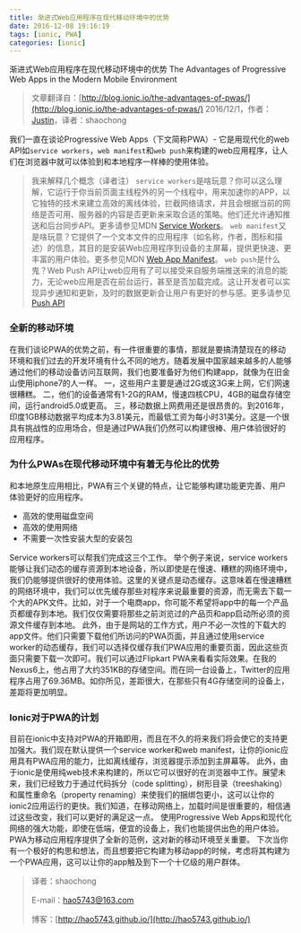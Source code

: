 ```yaml
---
title: 渐进式Web应用程序在现代移动环境中的优势
date: 2016-12-08 19:16:19
tags: [ionic, PWA]
categories: [ionic]
---
```

渐进式Web应用程序在现代移动环境中的优势
The Advantages of Progressive Web Apps in the Modern Mobile Environment

> 文章翻译自：[http://blog.ionic.io/the-advantages-of-pwas/](http://blog.ionic.io/the-advantages-of-pwas/)
2016/12/1，作者：[Justin](http://twitter.com/@Justinwillis96)，译者：shaochong

我们一直在谈论Progressive Web Apps（下文简称PWA）- 它是用现代化的web API如`service workers`，`web manifest`和`web push`来构建的web应用程序，让人们在浏览器中就可以体验到和本地程序一样棒的使用体验。
> 我来解释几个概念（译者注）
> `service workers`是啥玩意？你可以这么理解，它运行于你当前页面主线程外的另一个线程中，用来加速你的APP，以它独特的技术来建立高效的离线体验，拦截网络请求，并且会根据当前的网络是否可用、服务器的内容是否更新来采取合适的策略。他们还允许通知推送和后台同步API。更多请参见MDN [Service Workers](https://developer.mozilla.org/zh-CN/docs/Web/API/Service_Worker_API)。
> `web manifest`又是啥玩意？它提供了一个文本文件的应用程序（如名称，作者，图标和描述）的信息，其目的是安装Web应用程序到设备的主屏幕，提供更快速、更丰富的用户体验。更多参见MDN [Web App Manifest](https://developer.mozilla.org/en-US/docs/Web/Manifest)。
> `web push`是什么鬼？Web Push API让web应用有了可以接受来自服务端推送来的消息的能力，无论web应用是否在前台运行，甚至是否加载完成。这让开发者可以实现异步通知和更新，及时的数据更新会让用户有更好的参与感。更多请参见[Push API](https://developer.mozilla.org/en-US/docs/Web/API/Push_API)

### 全新的移动环境
在我们谈论PWA的优势之前，有一件很重要的事情，那就是要搞清楚现在的移动环境和我们过去的开发环境有什么不同的地方。随着发展中国家越来越多的人能够通过他们的移动设备访问互联网，我们也要准备好为他们构建app，就像为在旧金山使用iphone7的人一样。
一，这些用户主要是通过2G或这3G来上网，它们网速很糟糕。
二，他们的设备通常有1-2G的RAM，慢速四核CPU，4GB的磁盘存储空间，运行android5.0或更高。
三，移动数据上网费用还是很昂贵的。到2016年，印度1GB移动数据平均成本为3.81美元，而最低工资为每小时31美分。这是一个很具有挑战性的应用场合，但是通过PWA我们仍然可以构建很棒、用户体验很好的应用程序。
### 为什么PWAs在现代移动环境中有着无与伦比的优势
和本地原生应用相比，PWA有三个关键的特点，让它能够构建功能更完善、用户体验更好的应用程序。

+ 高效的使用磁盘空间
+ 高效的使用网络
+ 不需要一次性安装大型的安装包

Service workers可以帮我们完成这三个工作。
举个例子来说，service workers 能够让我们动态的缓存资源到本地设备，所以即使是在慢速、糟糕的网络环境中，我们仍能够提供很好的使用体验。这里的关键点是动态缓存。这意味着在慢速糟糕的网络环境中，我们可以优先缓存那些对程序来说最重要的资源，而无需去下载一个大的APK文件。比如，对于一个电商app，你可能不希望将app中的每一个产品页都缓存到本地。我们仅仅需要将那些之前浏览过的产品页和app启动所必须的资源文件缓存到本地。
此外，由于是网站的工作方式，用户不必一次性的下载大的app文件。他们只需要下载他们所访问的PWA页面，并且通过使用service worker的动态缓存，我们可以选择仅缓存我们PWA应用的重要页面，因此这些页面只需要下载一次即可。我们可以通过Flipkart PWA来看看实际效果。在我的Nexus6上，他占用了大约351KB的存储空间。而在同一台设备上，Twitter的应用程序占用了69.36MB。如你所见，差距很大，在那些只有4G存储空间的设备上，差距将更加明显。
### Ionic对于PWA的计划
目前在ionic中支持对PWA的开箱即用，而且在不久的将来我们将会使它的支持更加强大。我们现在默认提供一个service worker和web manifest，让你的ionic应用具有PWA应用的能力，比如离线缓存，浏览器提示添加到主屏幕等。
此外，由于ionic是使用纯web技术来构建的，所以它可以很好的在浏览器中工作。展望未来，我们已经致力于通过代码拆分（code splitting），树形目录（treeshaking）和属性重命名（property renaming）来使我们的捆绑包更小，这可以让你的ionic2应用运行的更快。我们知道，在移动网络上，加载时间是很重要的，相信通过这些改变，我们可以更好的满足这一点。
使用Progressive Web Apps和现代化网络的强大功能，即使在低端，便宜的设备上，我们也能提供出色的用户体验。 PWA为移动应用程序提供了全新的范例，这对新的移动环境至关重要。 下次当你有一个极好的构思和想法，而且想要把它构建为移动app的时候，考虑将其构建为一个PWA应用，这可以让你的app触及到下一个十亿级的用户群体。

>译者：shaochong
>
>E-mail：hao5743@163.com
>
>博客：[http://hao5743.github.io/](http://hao5743.github.io/)

